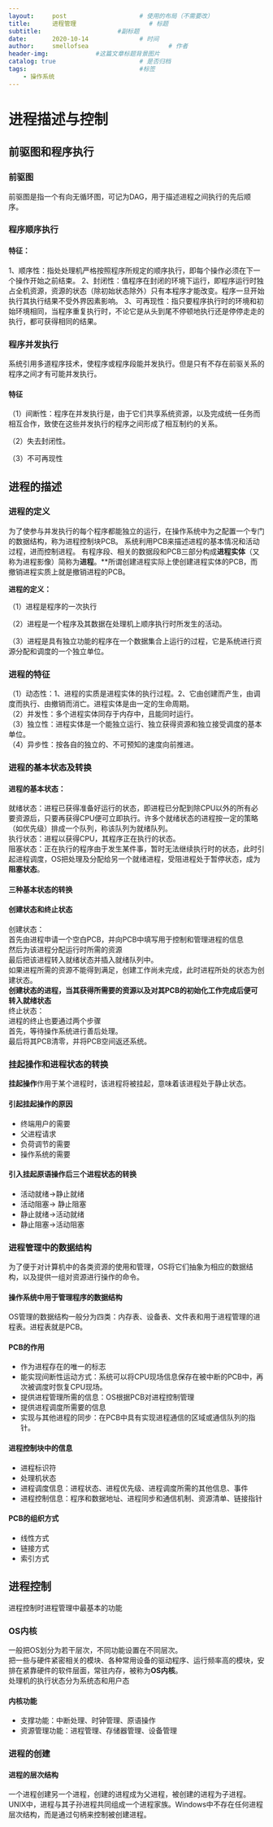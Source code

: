 ```yaml
---
layout:     post   				    # 使用的布局（不需要改）
title:      进程管理 				    # 标题 
subtitle:                     #副标题
date:       2020-10-14 				# 时间
author:     smellofsea 						# 作者
header-img:            	#这篇文章标题背景图片
catalog: true 						# 是否归档
tags:								#标签
    - 操作系统
---
```


# 进程描述与控制
## 前驱图和程序执行
### 前驱图
前驱图是指一个有向无循环图，可记为DAG，用于描述进程之间执行的先后顺序。
### 程序顺序执行
#### 特征：
1、顺序性：指处处理机严格按照程序所规定的顺序执行，即每个操作必须在下一个操作开始之前结束。
2、封闭性：值程序在封闭的环境下运行，即程序运行时独占全机资源，资源的状态（除初始状态除外）只有本程序才能改变。程序一旦开始执行其执行结果不受外界因素影响。
3、可再现性：指只要程序执行时的环境和初始环境相同，当程序重复执行时，不论它是从头到尾不停顿地执行还是停停走走的执行，都可获得相同的结果。
### 程序并发执行
系统引用多道程序技术，使程序或程序段能并发执行。但是只有不存在前驱关系的程序之间才有可能并发执行。
#### 特征
（1）间断性：程序在并发执行是，由于它们共享系统资源，以及完成统一任务而相互合作，致使在这些并发执行的程序之间形成了相互制约的关系。

（2）失去封闭性。

（3）不可再现性

## 进程的描述
### 进程的定义
为了使参与并发执行的每个程序都能独立的运行，在操作系统中为之配置一个专门的数据结构，称为进程控制块PCB。
系统利用PCB来描述进程的基本情况和活动过程，进而控制进程。
有程序段、相关的数据段和PCB三部分构成**进程实体**（又称为进程影像）简称为**进程**。**所谓创建进程实际上使创建进程实体的PCB，而撤销进程实质上就是撤销进程的PCB。

**进程的定义：**

（1）进程是程序的一次执行

（2）进程是一个程序及其数据在处理机上顺序执行时所发生的活动。

（3）进程是具有独立功能的程序在一个数据集合上运行的过程，它是系统进行资源分配和调度的一个独立单位。

### 进程的特征
（1）动态性：1、进程的实质是进程实体的执行过程。2、它由创建而产生，由调度而执行、由撤销而消亡。进程实体是由一定的生命周期。  
（2）并发性：多个进程实体同存于内存中，且能同时运行。  
（3）独立性：进程实体是一个能独立运行、独立获得资源和独立接受调度的基本单位。  
（4）异步性：按各自的独立的、不可预知的速度向前推进。
### 进程的基本状态及转换
 #### 进程的基本状态：
 就绪状态：进程已获得准备好运行的状态，即进程已分配到除CPU以外的所有必要资源后，只要再获得CPU便可立即执行。许多个就绪状态的进程按一定的策略（如优先级）排成一个队列，称该队列为就绪队列。  
 执行状态：进程以获得CPU，其程序正在执行的状态。  
 阻塞状态：正在执行的程序由于发生某件事，暂时无法继续执行时的状态，此时引起进程调度，OS把处理及分配给另一个就绪进程，受阻进程处于暂停状态，成为**阻塞状态**。
 #### 三种基本状态的转换
 #### 创建状态和终止状态
 创建状态：  
 首先由进程申请一个空白PCB，并向PCB中填写用于控制和管理进程的信息  
 然后为该进程分配运行时所需的资源  
 最后把该进程转入就绪状态并插入就绪队列中。  
 如果进程所需的资源不能得到满足，创建工作尚未完成，此时进程所处的状态为创建状态。  
 **创建状态的进程，当其获得所需要的资源以及对其PCB的初始化工作完成后便可转入就绪状态**  
 终止状态：  
 进程的终止也要通过两个步骤  
 首先，等待操作系统进行善后处理。  
 最后将其PCB清零，并将PCB空间返还系统。
 ### 挂起操作和进程状态的转换
 **挂起操作**作用于某个进程时，该进程将被挂起，意味着该进程处于静止状态。
 #### 引起挂起操作的原因
 - 终端用户的需要 
 - 父进程请求
 - 负荷调节的需要
 - 操作系统的需要
 #### 引入挂起原语操作后三个进程状态的转换
 - 活动就绪->静止就绪
 - 活动阻塞-> 静止阻塞
 - 静止就绪->活动就绪
 - 静止阻塞->活动阻塞

### 进程管理中的数据结构
为了便于对计算机中的各类资源的使用和管理，OS将它们抽象为相应的数据结构，以及提供一组对资源进行操作的命令。  
#### 操作系统中用于管理程序的数据结构
OS管理的数据结构一般分为四类：内存表、设备表、文件表和用于进程管理的进程表。进程表就是PCB。
#### PCB的作用
- 作为进程存在的唯一的标志
- 能实现间断性运动方式：系统可以将CPU现场信息保存在被中断的PCB中，再次被调度时恢复CPU现场。
- 提供进程管理所需的信息：OS根据PCB对进程控制管理
- 提供进程调度所需要的信息
- 实现与其他进程的同步：在PCB中具有实现进程通信的区域或通信队列的指针。
#### 进程控制块中的信息
- 进程标识符
- 处理机状态
- 进程调度信息：进程状态、进程优先级、进程调度所需的其他信息、事件
- 进程控制信息：程序和数据地址、进程同步和通信机制、资源清单、链接指针
#### PCB的组织方式
- 线性方式
- 链接方式
- 索引方式
## 进程控制
进程控制时进程管理中最基本的功能
### OS内核
一般把OS划分为若干层次，不同功能设置在不同层次。  
把一些与硬件紧密相关的模块、各种常用设备的驱动程序、运行频率高的模块，安排在紧靠硬件的软件层面，常驻内存，被称为**OS内核**。  
处理机的执行状态分为系统态和用户态  
#### 内核功能
- 支撑功能：中断处理、时钟管理、原语操作
- 资源管理功能：进程管理、存储器管理、设备管理
### 进程的创建
#### 进程的层次结构
一个进程创建另一个进程，创建的进程成为父进程，被创建的进程为子进程。UNIX中，进程与其子孙进程共同组成一个进程家族。Windows中不存在任何进程层次结构，而是通过句柄来控制被创建进程。


 
 
 
